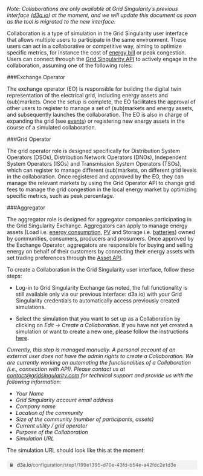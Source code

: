 *Note: Collaborations are only available at Grid Singularity’s previous interface ([d3a.io](https://www.d3a.io/)) at the moment, and we will update this document as soon as the tool is migrated to the new interface.*

Collaboration is a type of simulation in the Grid Singularity user interface that allows multiple users to participate in the same environment. These users can act in a collaborative or competitive way, aiming to optimize specific metrics, for instance the cost of [energy bill](bills-traded-energy.md) or peak congestion. Users can connect through the [Grid Singularity API](APIs-introduction.md) to actively engage in the collaboration, assuming one of the following roles:

###Exchange Operator

The exchange operator (EO) is responsible for building the digital twin representation of the electrical grid, including energy assets and (sub)markets. Once the setup is complete, the EO facilitates the approval of other users to register to manage a set of (sub)markets and energy assets, and subsequently launches the collaboration. The EO is also in charge of expanding the grid (see [events](events.md)) or registering new energy assets in the course of a simulated collaboration.

###Grid Operator

The grid operator role is designed specifically for Distribution System Operators (DSOs), Distribution Network Operators (DNOs), Independent System Operators (ISOs) and Transmission System Operators (TSOs), which can register to manage different (sub)markets, on different grid levels in the collaboration. Once registered and approved by the EO, they can manage the relevant markets by using the Grid Operator API to change grid fees to manage the grid congestion in the local energy market by optimizing specific metrics, such as peak percentage.

###Aggregator

The aggregator role is designed for aggregator companies participating in the Grid Singularity Exchange. Aggregators can apply to manage energy assets (Load i.e. [energy  consumption](consumption.md), [PV](solar-panels.md) and Storage i.e. [batteries](battery.md)) owned by communities, consumers, producers and prosumers. Once approved by the Exchange Operator, aggregators are responsible for buying and selling energy on behalf of their customers by connecting their energy assets with set trading preferences through the [Asset API]('configure-trading-strategies-walkthrough.md').

To create a Collaboration in the Grid Singularity user interface, follow these steps:

* Log-in to Grid Singularity Exchange (as noted, the full functionality is still available only via our previous interface: d3a.io) with your Grid Singularity credentials to automatically access previously created simulations.

* Select the simulation that you want to set up as a Collaboration by clicking on *Edit → Create a Collaboration*. If you have not yet created a simulation or want to create a new one, please follow the instructions [here](community.md).

*Currently, this step is managed manually. A personal account of an external user does not have the admin rights to create a Collaboration. We are currently working on automating the functionalities of a Collaboration (i.e., connection with API). Please contact us at contact@gridsingularity.com for technical support and provide us with the following information:*

- *Your Name*
- *Grid Singularity account email address*
- *Company name*
- *Location of the community*
- *Size of the community (number of participants, assets)*
- *Current utility / grid operator*
- *Purpose of the Collaboration*
- *Simulation URL*

The simulation URL should look like this at the moment:

![alt_text](img/simulation-URL.png)
